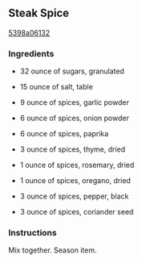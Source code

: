 ## Steak Spice

[5398a06132](http://www.food.com/recipe/steak-spice-223537)

### Ingredients

 - 32 ounce of sugars, granulated

 - 15 ounce of salt, table

 - 9 ounce of spices, garlic powder

 - 6 ounce of spices, onion powder

 - 6 ounce of spices, paprika

 - 3 ounce of spices, thyme, dried

 - 1 ounce of spices, rosemary, dried

 - 1 ounce of spices, oregano, dried

 - 3 ounce of spices, pepper, black

 - 3 ounce of spices, coriander seed

### Instructions

Mix together. Season item.
